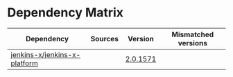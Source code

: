 # Dependency Matrix

Dependency | Sources | Version | Mismatched versions
---------- | ------- | ------- | -------------------
[jenkins-x/jenkins-x-platform](https://github.com/jenkins-x/jenkins-x-platform) |  | [2.0.1571](https://github.com/jenkins-x/jenkins-x-platform/releases/tag/v2.0.1571) | 
